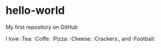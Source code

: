 # hello-world

My first repository on GitHub

I love :Tea: :Coffe: :Pizza: :Cheese: :Crackers:, and :Football:

